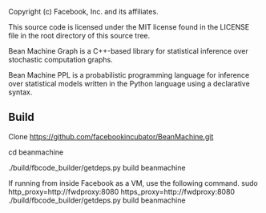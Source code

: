 Copyright (c) Facebook, Inc. and its affiliates.

This source code is licensed under the MIT license found in the
LICENSE file in the root directory of this source tree.

Bean Machine Graph is a C++-based library for statistical inference over stochastic computation graphs.

Bean Machine PPL is a probabilistic programming language for inference over statistical models written in the Python language using a declarative syntax.

## Build

Clone https://github.com/facebookincubator/BeanMachine.git

cd beanmachine

./build/fbcode_builder/getdeps.py build beanmachine

If running from inside Facebook as a VM, use the following command.
sudo http_proxy=http://fwdproxy:8080 https_proxy=http://fwdproxy:8080 ./build/fbcode_builder/getdeps.py build beanmachine
